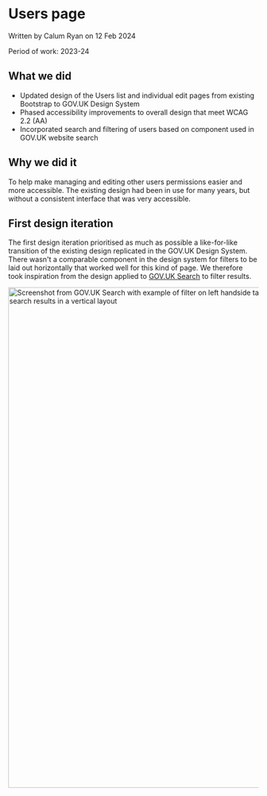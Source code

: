 # Users page
Written by Calum Ryan on 12 Feb 2024

Period of work: 2023-24

## What we did
- Updated design of the Users list and individual edit pages from existing Bootstrap to GOV.UK Design System
- Phased accessibility improvements to overall design that meet WCAG 2.2 (AA)
- Incorporated search and filtering of users based on component used in GOV.UK website search

## Why we did it
To help make managing and editing other users permissions easier and more accessible. The existing design had been in use for many years, but without a consistent interface that was very accessible.

## First design iteration
The first design iteration prioritised as much as possible a like-for-like transition of the existing design replicated in the GOV.UK Design System. There wasn't a comparable component in the design system for filters to be laid out horizontally that worked well for this kind of page. We therefore took inspiration from the design applied to [GOV.UK Search](https://www.gov.uk/search/all?keywords=article&order=relevance) to filter results.

<img width="1008" alt="Screenshot from GOV.UK Search with example of filter on left handside taking up about 1/3 of the page and the remaining 2/3 of the page showing search results in a vertical layout" src="https://github.com/dxw/gds-publishing/assets/2226904/573df890-9e95-414d-990e-322e54358caf">
